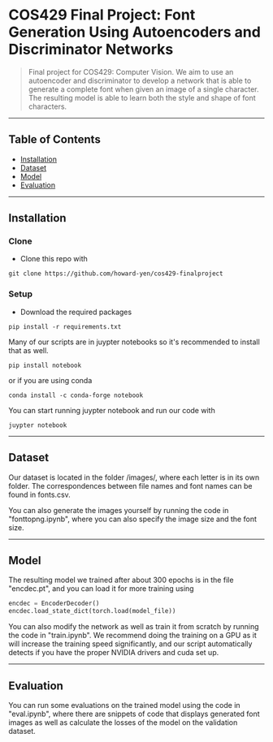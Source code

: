 # COS429 Final Project: Font Generation Using Autoencoders and Discriminator Networks

> Final project for COS429: Computer Vision. We aim to use an autoencoder and discriminator to develop a network that is able to generate a complete font when given an image of a single character. The resulting model is able to learn both the style and shape of font characters.

---

## Table of Contents

- [Installation](#installation)
- [Dataset](#Dataset)
- [Model](#Model)
- [Evaluation](#Evaluation)

---

## Installation

### Clone

- Clone this repo with

```shell
git clone https://github.com/howard-yen/cos429-finalproject
```

### Setup

- Download the required packages

```shell
pip install -r requirements.txt
```

Many of our scripts are in juypter notebooks so it's recommended to install that as well.

```shell
pip install notebook
```

or if you are using conda

```shell
conda install -c conda-forge notebook
```

You can start running juypter notebook and run our code with

```shell
juypter notebook
```

---

## Dataset

Our dataset is located in the folder /images/, where each letter is in its own folder. The correspondences between file names and font names can be found in fonts.csv.

You can also generate the images yourself by running the code in "fonttopng.ipynb", where you can also specify the image size and the font size.

---

## Model

The resulting model we trained after about 300 epochs is in the file "encdec.pt", and you can load it for more training using

```python
encdec = EncoderDecoder()
encdec.load_state_dict(torch.load(model_file))
```

You can also modify the network as well as train it from scratch by running the code in "train.ipynb".
We recommend doing the training on a GPU as it will increase the training speed significantly, and our script automatically detects if you have the proper NVIDIA drivers and cuda set up.

---

## Evaluation

You can run some evaluations on the trained model using the code in "eval.ipynb", where there are snippets of code that displays generated font images as well as calculate the losses of the model on the validation dataset.

